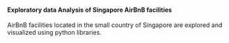 #### Exploratory data Analysis of Singapore AirBnB facilities

AirBnB facilities located in the small country of Singapore are explored and visualized using python libraries. 
